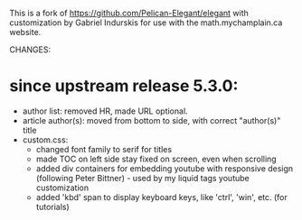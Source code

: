 This is a fork of https://github.com/Pelican-Elegant/elegant with customization
by Gabriel Indurskis for use with the math.mychamplain.ca website.

CHANGES:

# since upstream release 5.3.0:

- author list: removed HR, made URL optional.
- article author(s): moved from bottom to side, with correct "author(s)" title
- custom.css:
  - changed font family to serif for titles
  - made TOC on left side stay fixed on screen, even when scrolling
  - added div containers for embedding youtube with responsive design (following Peter Bittner) - used by my liquid tags youtube customization
  - added 'kbd' span to display keyboard keys, like 'ctrl', 'win', etc. (for tutorials)
